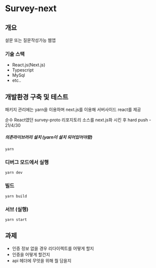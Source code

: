 # Survey-next

## 개요

설문 또는 질문작성가능 웹앱

### 기술 스택

- React.js(Next.js)
- Typescript
- MySql
- etc..

## 개발환경 구축 및 테스트

패키지 관리에는 yarn을 이용하며 next.js를 이용해 서버사이드 react를 제공

순수 React였던 survey-proto 리포지토리 소스를 next.js화 시킨 후 hard push - 21/4/30

##### 의존라이브러리 설치 (yarn이 설치 되어있어야함)

`yarn`

### 디버그 모드에서 실행

`yarn dev`

### 빌드

`yarn build`

### 서브 (실행)

`yarn start`

## 과제

- 인증 정보 없을 경우 리다이렉트를 어떻게 할지
- 인증을 어떻게 할건지
- api 헤더에 무엇을 위해 뭘 담을지
